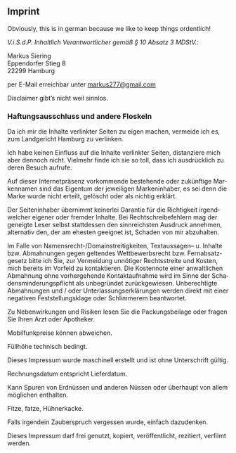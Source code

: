 ## Imprint

Obviously, this is in german because we like to keep things ordentlich!

_V.i.S.d.P. Inhalt­lich Ver­ant­wort­li­cher gemäß § 10 Absatz 3 MDStV.:_

Markus Siering<br />
Eppendorfer Stieg 8<br />
22299 Hamburg<br />

per E-Mail erreichbar unter markus277@gmail.com

Dis­claimer gibt’s nicht weil sinnlos.

### Haf­tungs­aus­schluss und andere Floskeln

Da ich mir die Inhalte ver­linkter Seiten zu eigen machen, ver­meide ich es, zum Land­ge­richt Ham­burg zu verlinken.

Ich habe keinen Ein­fluss auf die Inhalte ver­linkter Seiten, dis­tan­ziere mich aber den­noch nicht. Viel­mehr finde ich sie so toll, dass ich aus­drück­lich zu deren Besuch aufrufe.

Auf dieser Inter­net­prä­senz vor­kom­mende beste­hende oder zukünf­tige Mar­ken­namen sind das Eigentum der jewei­ligen Mar­ken­in­haber, es sei denn die Marke wurde nicht erteilt, gelöscht oder als nichtig erklärt.

Der Sei­ten­in­haber über­nimmt kei­nerlei Garantie für die Rich­tig­keit irgend­wel­cher eigener oder fremder Inhalte. Bei Recht­schrei­be­feh­lern mag der geneigte Leser selbst statt­dessen den sinn­reichsten Aus­druck annehmen, alter­nativ den, der am ehesten geeignet ist, Schaden von mir abzuhalten.

Im Falle von Namensrecht-/Domainstreitigkeiten, Text­aus­sagen– u. Inhalte bzw. Abmah­nungen gegen gel­tendes Wett­be­werbs­recht bzw. Fern­ab­satz­ge­setz bitte ich Sie, zur Ver­mei­dung unnö­tiger Rechts­streite und Kosten, mich bereits im Vor­feld zu kon­tak­tieren. Die Kos­ten­note einer anwalt­li­chen Abmah­nung ohne vor­her­ge­hende Kon­takt­auf­nahme wird im Sinne der Scha­dens­min­de­rungs­pflicht als unbe­gründet zurück­ge­wiesen. Unbe­rech­tigte Abmah­nungen und / oder Unter­las­sungs­er­klä­rungen werden direkt mit einer nega­tiven Fest­stel­lungs­klage oder Schlim­merem beantwortet.

Zu Neben­wir­kungen und Risiken lesen Sie die Packungs­bei­lage oder fragen Sie Ihren Arzt oder Apotheker.

Mobil­funk­preise können abweichen.

Füll­höhe tech­nisch bedingt.

Dieses Impressum wurde maschi­nell erstellt und ist ohne Unter­schrift gültig.

Rech­nungs­datum ent­spricht Lieferdatum.

Kann Spuren von Erd­nüssen und anderen Nüssen oder über­haupt von allem mög­li­chen enthalten.

Fitze, fatze, Hühnerkacke.

Falls irgendein Zau­ber­spruch ver­gessen wurde, ein­fach dazudenken.

Dieses Impressum darf frei genutzt, kopiert, ver­öf­fent­licht, rezi­tiert, ver­filmt werden.
